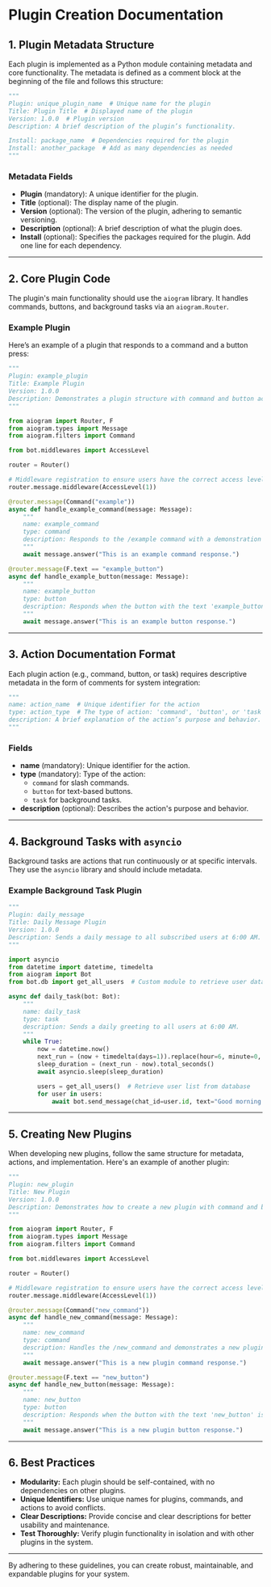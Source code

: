 # Plugin Creation Documentation

## 1. Plugin Metadata Structure

Each plugin is implemented as a Python module containing metadata and core functionality. The metadata is defined as a comment block at the beginning of the file and follows this structure:

```python
"""
Plugin: unique_plugin_name  # Unique name for the plugin
Title: Plugin Title  # Displayed name of the plugin
Version: 1.0.0  # Plugin version
Description: A brief description of the plugin’s functionality.

Install: package_name  # Dependencies required for the plugin
Install: another_package  # Add as many dependencies as needed
"""
```

### Metadata Fields

- **Plugin** (mandatory): A unique identifier for the plugin.
- **Title** (optional): The display name of the plugin.
- **Version** (optional): The version of the plugin, adhering to semantic versioning.
- **Description** (optional): A brief description of what the plugin does.
- **Install** (optional): Specifies the packages required for the plugin. Add one line for each dependency.

---

## 2. Core Plugin Code

The plugin's main functionality should use the `aiogram` library. It handles commands, buttons, and background tasks via an `aiogram.Router`.

### Example Plugin

Here’s an example of a plugin that responds to a command and a button press:

```python
"""
Plugin: example_plugin
Title: Example Plugin
Version: 1.0.0
Description: Demonstrates a plugin structure with command and button actions.
"""

from aiogram import Router, F
from aiogram.types import Message
from aiogram.filters import Command

from bot.middlewares import AccessLevel

router = Router()

# Middleware registration to ensure users have the correct access level
router.message.middleware(AccessLevel(1))

@router.message(Command("example"))
async def handle_example_command(message: Message):
    """
    name: example_command
    type: command
    description: Responds to the /example command with a demonstration message.
    """
    await message.answer("This is an example command response.")

@router.message(F.text == "example_button")
async def handle_example_button(message: Message):
    """
    name: example_button
    type: button
    description: Responds when the button with the text 'example_button' is pressed.
    """
    await message.answer("This is an example button response.")
```

---

## 3. Action Documentation Format

Each plugin action (e.g., command, button, or task) requires descriptive metadata in the form of comments for system integration:

```python
"""
name: action_name  # Unique identifier for the action
type: action_type  # The type of action: 'command', 'button', or 'task'
description: A brief explanation of the action’s purpose and behavior.
"""
```

### Fields

- **name** (mandatory): Unique identifier for the action.
- **type** (mandatory): Type of the action:
  - `command` for slash commands.
  - `button` for text-based buttons.
  - `task` for background tasks.
- **description** (optional): Describes the action's purpose and behavior.

---

## 4. Background Tasks with `asyncio`

Background tasks are actions that run continuously or at specific intervals. They use the `asyncio` library and should include metadata.

### Example Background Task Plugin

```python
"""
Plugin: daily_message
Title: Daily Message Plugin
Version: 1.0.0
Description: Sends a daily message to all subscribed users at 6:00 AM.
"""

import asyncio
from datetime import datetime, timedelta
from aiogram import Bot
from bot.db import get_all_users  # Custom module to retrieve user data

async def daily_task(bot: Bot):
    """
    name: daily_task
    type: task
    description: Sends a daily greeting to all users at 6:00 AM.
    """
    while True:
        now = datetime.now()
        next_run = (now + timedelta(days=1)).replace(hour=6, minute=0, second=0, microsecond=0)
        sleep_duration = (next_run - now).total_seconds()
        await asyncio.sleep(sleep_duration)

        users = get_all_users()  # Retrieve user list from database
        for user in users:
            await bot.send_message(chat_id=user.id, text="Good morning! 🌅 Here's your daily message.")
```

---

## 5. Creating New Plugins

When developing new plugins, follow the same structure for metadata, actions, and implementation. Here's an example of another plugin:

```python
"""
Plugin: new_plugin
Title: New Plugin
Version: 1.0.0
Description: Demonstrates how to create a new plugin with command and button actions.
"""

from aiogram import Router, F
from aiogram.types import Message
from aiogram.filters import Command

from bot.middlewares import AccessLevel

router = Router()

# Middleware registration to ensure users have the correct access level
router.message.middleware(AccessLevel(1))

@router.message(Command("new_command"))
async def handle_new_command(message: Message):
    """
    name: new_command
    type: command
    description: Handles the /new_command and demonstrates a new plugin command.
    """
    await message.answer("This is a new plugin command response.")

@router.message(F.text == "new_button")
async def handle_new_button(message: Message):
    """
    name: new_button
    type: button
    description: Responds when the button with the text 'new_button' is pressed.
    """
    await message.answer("This is a new plugin button response.")
```

---

## 6. Best Practices

- **Modularity:** Each plugin should be self-contained, with no dependencies on other plugins.
- **Unique Identifiers:** Use unique names for plugins, commands, and actions to avoid conflicts.
- **Clear Descriptions:** Provide concise and clear descriptions for better usability and maintenance.
- **Test Thoroughly:** Verify plugin functionality in isolation and with other plugins in the system.

---

By adhering to these guidelines, you can create robust, maintainable, and expandable plugins for your system.
